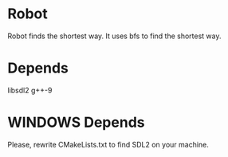 # Robot
Robot finds the shortest way.
It uses bfs to find the shortest way.
# Depends
libsdl2
g++-9

# WINDOWS Depends
Please, rewrite CMakeLists.txt to find SDL2 on your machine.
